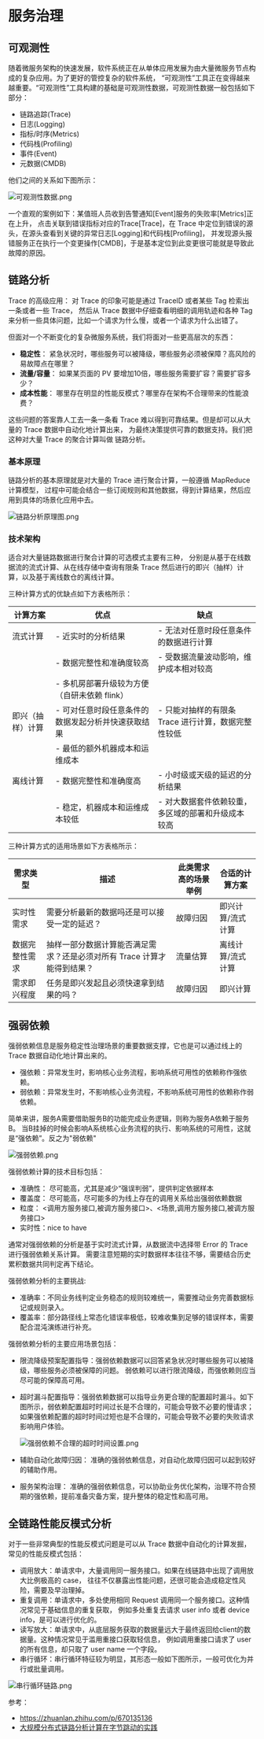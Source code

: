 # 服务治理

## 可观测性

随着微服务架构的快速发展，软件系统正在从单体应用发展为由大量微服务节点构成的复杂应用。为了更好的管控复杂的软件系统，
“可观测性”工具正在变得越来越重要。“可观测性”工具构建的基础是可观测性数据，可观测性数据一般包括如下部分：
- 链路追踪(Trace)
- 日志(Logging)
- 指标/时序(Metrics)
- 代码栈(Profiling)
- 事件(Event)
- 元数据(CMDB)

他们之间的关系如下图所示：

![可观测性数据.png](photo/可观测性数据.png)

一个直观的案例如下：某值班人员收到告警通知[Event]服务的失败率[Metrics]正在上升，
点击关联到错误指标对应的Trace[Trace]，在 Trace 中定位到错误的源头，在源头查看到关键的异常日志[Logging]和代码栈[Profiling]，
并发现源头报错服务正在执行一个变更操作[CMDB]，于是基本定位到此变更很可能就是导致此故障的原因。

## 链路分析

Trace 的高级应用：
对 Trace 的印象可能是通过 TraceID 或者某些 Tag 检索出一条或者一些 Trace，
然后从 Trace 数据中仔细查看明细的调用轨迹和各种 Tag 来分析一些具体问题，比如一个请求为什么慢，或者一个请求为什么出错了。

但面对一个不断变化的复杂微服务系统，我们将面对一些更高层次的东西：
- **稳定性**： 紧急状况时，哪些服务可以被降级，哪些服务必须被保障？高风险的易故障点在哪里？
- **流量/容量**： 如果某页面的 PV 要增加10倍，哪些服务需要扩容？需要扩容多少？
- **成本性能**： 哪里存在明显的性能反模式？哪里存在架构不合理带来的性能浪费？

这些问题的答案靠人工去一条一条看 Trace 难以得到可靠结果。但是却可以从大量的 Trace 数据中自动化地计算出来，
为最终决策提供可靠的数据支持。我们把这种对大量 Trace 的聚合计算叫做 链路分析。

### 基本原理

链路分析的基本原理就是对大量的 Trace 进行聚合计算，一般遵循 MapReduce 计算模型，
过程中可能会结合一些订阅规则和其他数据，得到计算结果，然后应用到具体的场景化应用中去。

![链路分析原理图.png](photo/链路分析原理图.png)

### 技术架构

适合对大量链路数据进行聚合计算的可选模式主要有三种，
分别是从基于在线数据流的流式计算、从在线存储中查询有限条 Trace 然后进行的即兴（抽样）计算，以及基于离线数仓的离线计算。

三种计算方式的优缺点如下方表格所示：

| 计算方案       | 优点                         | 缺点                                                                                     |
|----------------|----------------------------|------------------------------------------------------------------------------------------|
| 流式计算       | - 近实时的分析结果                 | - 无法对任意时段任意条件的数据进行计算                                                   |
|                | - 数据完整性和准确度较高              | - 受数据流量波动影响，维护成本相对较高                                                  |
|                | - 多机房部署升级较为方便（自研未依赖 flink） |                                                                                          |
| 即兴（抽样）计算 | - 可对任意时段任意条件的数据发起分析并快速获取结果 | - 只能对抽样的有限条 Trace 进行计算，数据完整性较低                                      |
|                | - 最低的额外机器成本和运维成本           |                                                                                          |
| 离线计算       | - 数据完整性和准确度高               | - 小时级或天级的延迟的分析结果                                                          |
|                | - 稳定，机器成本和运维成本较低           | - 对大数据套件依赖较重，多区域的部署和升级成本较高                                      |

三种计算方式的适用场景如下方表格所示：

| 需求类型       | 描述                                   | 此类需求高的场景举例 | 合适的计算方案         |
|----------------|--------------------------------------|------------------|--------------------|
| 实时性需求      | 需要分析最新的数据吗还是可以接受一定的延迟？ | 故障归因           | 即兴计算/流式计算      |
| 数据完整性需求   | 抽样一部分数据计算能否满足需求？还是必须对所有 Trace 计算才能得到结果？ | 流量估算           | 离线计算/流式计算      |
| 需求即兴程度    | 任务是即兴发起且必须快速拿到结果的吗？     | 故障归因           | 即兴计算            |

## 强弱依赖

强弱依赖信息是服务稳定性治理场景的重要数据支撑，它也是可以通过线上的 Trace 数据自动化地计算出来的。
- 强依赖：异常发生时，影响核心业务流程，影响系统可用性的依赖称作强依赖。
- 弱依赖：异常发生时，不影响核心业务流程，不影响系统可用性的依赖称作弱依赖。

简单来讲，服务A需要借助服务B的功能完成业务逻辑，则称为服务A依赖于服务B。
当B挂掉的时候会影响A系统核心业务流程的执行、影响系统的可用性，这就是“强依赖”。反之为"弱依赖"

![强弱依赖.png](photo/强弱依赖.png)

强弱依赖计算的技术目标包括：
- 准确性： 尽可能高，尤其是减少“强误判弱”，提供判定依据样本
- 覆盖度： 尽可能高，尽可能多的为线上存在的调用关系给出强弱依赖数据
- 粒度： <调用方服务接口,被调方服务接口>、<场景,调用方服务接口,被调方服务接口>
- 实时性：nice to have

通常对强弱依赖的分析是基于实时流式计算，从数据流中选择带 Error 的 Trace 进行强弱依赖关系计算。
需要注意短期的实时数据样本往往不够，需要结合历史累积数据共同判定再下结论。

强弱依赖分析的主要挑战:
- 准确率：不同业务线判定业务稳态的规则较难统一，需要推动业务完善数据标记或规则录入。
- 覆盖率：部分路径线上常态化错误率极低，较难收集到足够的错误样本，需要配合混沌演练进行补充。

强弱依赖分析的主要应用场景包括：
- 限流降级预案配置指导：强弱依赖数据可以回答紧急状况时哪些服务可以被降级，哪些服务必须被保障的问题。
  弱依赖可以进行限流降级，而强依赖则应当尽可能的保障高可用。
- 超时漏斗配置指导：强弱依赖数据可以指导业务更合理的配置超时漏斗。如下图所示，弱依赖配置超时时间过长是不合理的，可能会导致不必要的慢请求；
  如果强依赖配置的超时时间过短也是不合理的，可能会导致不必要的失败请求影响用户体验。

  ![强弱依赖不合理的超时时间设置.png](photo/强弱依赖不合理的超时时间设置.png)

- 辅助自动化故障归因：  准确的强弱依赖信息，对自动化故障归因可以起到较好的辅助作用。
- 服务架构治理：  准确的强弱依赖信息，可以协助业务优化架构，治理不符合预期的强依赖，提前准备灾备方案，提升整体的稳定性和高可用。

## 全链路性能反模式分析

对于一些非常典型的性能反模式问题是可以从 Trace 数据中自动化的计算发掘，常见的性能反模式包括：
- 调用放大：单请求中，大量调用同一服务接口。如果在线链路中出现了调用放大比例极高的 case，
  往往不仅暴露出性能问题，还很可能会造成稳定性风险，需要及早治理掉。
- 重复调用：单请求中，多处使用相同 Request 调用同一个服务接口。这种情况常见于基础信息的重复获取，
  例如多处重复去请求 user info 或者 device info，是可以进行优化的。
- 读写放大：单请求中，从底层服务获取的数据量远大于最终返回给client的数据量。这种情况常见于滥用重接口获取轻信息，
  例如调用重接口请求了 user 的所有信息，却只取了 user name 一个字段。
- 串行循环：串行循环特征较为明显，其形态一般如下图所示，一般可优化为并行或批量调用。

![串行循环链路.png](photo/串行循环链路.png)

参考：
- https://zhuanlan.zhihu.com/p/670135136
- [大规模分布式链路分析计算在字节跳动的实践](https://juejin.cn/post/7163159771745353741)